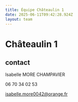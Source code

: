 ```yaml
---
title: Équipe Châteaulin 1
date: 2025-06-11T09:42:28.924Z
layout: team
---
```


# Châteaulin 1

## contact 

 Isabelle MORE CHAMPAVIER

 06 70 34 02 53

isabelle.more0042@orange.fr

